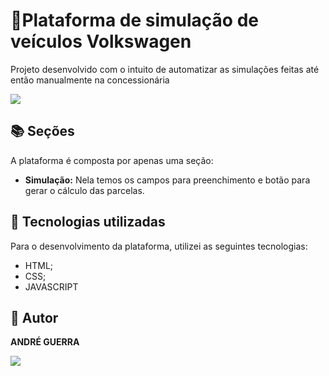 # 🌈Plataforma de simulação de veículos Volkswagen

<div>

Projeto desenvolvido com o intuito de automatizar as simulações feitas até então manualmente na concessionária

<img src="https://img.shields.io/badge/-Github-1C1C1C?style=for-the-badge&logo=Github&logoColor=00FFFF&link=https://github.com/AndreWar10/"/>


## 📚 Seções
  A plataforma é composta por apenas uma seção:
  - <strong>Simulação:</strong> Nela temos os campos para preenchimento e botão para gerar o cálculo das parcelas.
   
## 💼 Tecnologias utilizadas
  Para o desenvolvimento da plataforma, utilizei as seguintes tecnologias:
  - HTML;
  - CSS;
  - JAVASCRIPT

## 🦄 Autor
<strong>ANDRÉ GUERRA</strong><br>
<div>
<a href="https://www.linkedin.com/in/andr%C3%A9-guerra-santos-b54b281b6/" alt="Linkedin">
<img src="https://img.shields.io/badge/-Github-1C1C1C?style=for-the-badge&logo=Github&logoColor=00FFFF&link=https://github.com/AndreWar10/"/>
</a>
</div>

